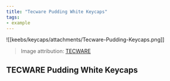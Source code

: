 ```yaml
---
title: "Tecware Pudding White Keycaps"
tags:
- example
---
```


![[keebs/keycaps/attachments/Tecware-Pudding-Keycaps.png]]

> Image attribution: [TECWARE](https://www.amazon.com/gp/product/B08N6GD5SH)

## TECWARE Pudding White Keycaps
